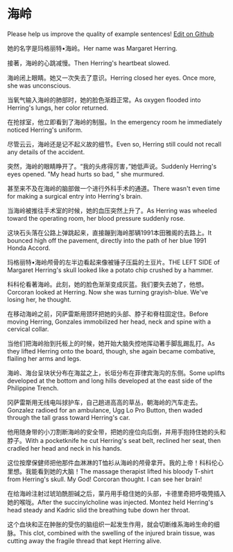 # 海岭

Please help us improve the quality of example sentences! [Edit on Github](https://github.com/jiyushe/jiyu-example-sentence-source/blob/main/chinese/hailing.md)

<p><span class="chinese">她的名字是玛格丽特•海岭。</span><span class="english">Her name was Margaret Herring.</span></p>

<p><span class="chinese">接著，海岭的心跳减慢。</span><span class="english">Then Herring's heartbeat slowed.</span></p>

<p><span class="chinese">海岭闭上眼睛。她又一次失去了意识。</span><span class="english">Herring closed her eyes. Once more, she was unconscious.</span></p>

<p><span class="chinese">当氧气输入海岭的肺部时，她的脸色渐趋正常。</span><span class="english">As oxygen flooded into Herring's lungs, her color returned.</span></p>

<p><span class="chinese">在抢捄室，他立即看到了海岭的制服。</span><span class="english">In the emergency room he immediately noticed Herring's uniform.</span></p>

<p><span class="chinese">尽管云云，海岭还是记不起义故的细节。</span><span class="english">Even so, Herring still could not recall any details of the accident.</span></p>

<p><span class="chinese">突然，海岭的眼睛睁开了。“我的头疼得厉害，”她低声说。</span><span class="english">Suddenly Herring's eyes opened. "My head hurts so bad, " she murmured.</span></p>

<p><span class="chinese">甚至来不及在海岭的脑部做一个进行外科手术的通道。</span><span class="english">There wasn't even time for making a surgical entry into Herring's brain.</span></p>

<p><span class="chinese">当海岭被推往手术室的时候，她的血压突然上升了。</span><span class="english">As Herring was wheeled toward the operating room, her blood pressure suddenly rose.</span></p>

<p><span class="chinese">这块石头落在公路上弹跳起来，直接蹦到海岭那辆1991本田雅阁的去路上。</span><span class="english">It bounced high off the pavement, directly into the path of her blue 1991 Honda Accord.</span></p>

<p><span class="chinese">玛格丽特•海岭颅骨的左半边看起来像被锤子压扁的土豆片。</span><span class="english">THE LEFT SIDE of Margaret Herring's skull looked like a potato chip crushed by a hammer.</span></p>

<p><span class="chinese">科科伦看著海岭。此刻，她的脸色渐渐变成灰蓝。我们要失去她了，他想。</span><span class="english">Corcoran looked at Herring. Now she was turning grayish-blue. We've losing her, he thought.</span></p>

<p><span class="chinese">在移动海岭之前，冈萨雷斯用颈环把她的头部、脖子和脊柱固定住。</span><span class="english">Before moving Herring, Gonzales immobilized her head, neck and spine with a cervical collar.</span></p>

<p><span class="chinese">当他们把海岭抬到托板上的时候，她开始大脑失控地挥动著手脚乱踢乱打。</span><span class="english">As they lifted Herring onto the board, though, she again became combative, flailing her arms and legs.</span></p>

<p><span class="chinese">海岭、海台呈块状分布在海盆之上，长垣分布在菲律宾海沟的东侧。</span><span class="english">Some uplifts developed at the bottom and long hills developed at the east side of the Philippine Trench.</span></p>

<p><span class="chinese">冈萨雷斯用无线电叫捄护车，自己趟进高高的草丛，朝海岭的汽车走去。</span><span class="english">Gonzalez radioed for an ambulance, Ugg Lo Pro Button, then waded through the tall grass toward Herring's car.</span></p>

<p><span class="chinese">他用随身带的小刀割断海岭的安全带，把她的座位向后倒，并用手抱持住她的头和脖子。</span><span class="english">With a pocketknife he cut Herring's seat belt, reclined her seat, then cradled her head and neck in his hands.</span></p>

<p><span class="chinese">这位按摩保健师把他那件血淋淋的T恤衫从海岭的颅骨拿开。我的上帝！科科伦心里想。我能看到她的大脑！</span><span class="english">The massage therapist lifted his bloody T-shirt from Herring's skull. My God! Corcoran thought. I can see her brain!</span></p>

<p><span class="chinese">在给海岭注射过琥珀酰胆碱之后，蒙丹用手稳住她的头部，卡德里奇把呼吸筦插入她的喉咙。</span><span class="english">After the succinylcholine was injected. Montez held Herring's head steady and Kadric slid the breathing tube down her throat.</span></p>

<p><span class="chinese">这个血块和正在肿胀的受伤的脑组织一起发生作用，就会切断维系海岭生命的细脉。</span><span class="english">This clot, combined with the swelling of the injured brain tissue, was cutting away the fragile thread that kept Herring alive.</span></p>

